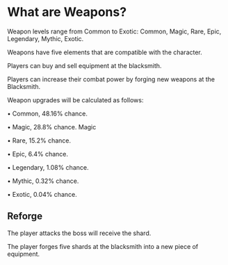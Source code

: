 # What are Weapons?

Weapon levels range from Common to Exotic: Common, Magic, Rare, Epic, Legendary, Mythic, Exotic.

Weapons have five elements that are compatible with the character.

Players can buy and sell equipment at the blacksmith.

Players can increase their combat power by forging new weapons at the Blacksmith.

Weapon upgrades will be calculated as follows:

• Common, 48.16% chance. 

• Magic, 28.8% chance. Magic

• Rare, 15.2% chance. 

• Epic, 6.4% chance. 

• Legendary, 1.08% chance. 

• Mythic, 0.32% chance. 

• Exotic, 0.04% chance. 

## Reforge

The player attacks the boss will receive the shard.

The player forges five shards at the blacksmith into a new piece of equipment.

